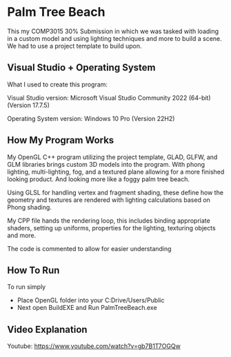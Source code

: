 # Palm Tree Beach
This my COMP3015 30% Submission in which we was tasked with loading in a custom model and using lighting techniques and more to build a scene. We had to use a project template to build upon.

## Visual Studio + Operating System
What I used to create this program:

Visual Studio version: Microsoft Visual Studio Community 2022 (64-bit)
(Version 17.7.5)

Operating System version: Windows 10 Pro (Version 22H2)

## How My Program Works
My OpenGL C++ program utilizing the project template, GLAD, GLFW, and GLM libraries brings custom 3D models into the program. With phong lighting, multi-lighting, fog, and a textured plane allowing for a more finished looking product. And looking more like a foggy palm tree beach.

Using GLSL for handling vertex and fragment shading, these define how the geometry and textures are rendered with lighting calculations based on Phong shading.

My CPP file hands the rendering loop, this includes binding appropriate shaders, setting up uniforms, properties for the lighting, texturing objects and more.

The code is commented to allow for easier understanding

## How To Run
To run simply
- Place OpenGL folder into your C:Drive/Users/Public
- Next open BuildEXE and Run PalmTreeBeach.exe

## Video Explanation
Youtube: https://www.youtube.com/watch?v=gb7B1T7OGQw

